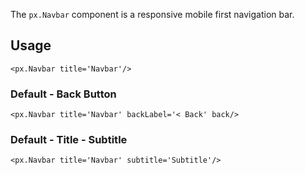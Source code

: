 The `px.Navbar` component is a responsive mobile first navigation bar.


## Usage

```react
<px.Navbar title='Navbar'/>
```

### Default - Back Button
```react
<px.Navbar title='Navbar' backLabel='< Back' back/>
```

### Default - Title - Subtitle
```react
<px.Navbar title='Navbar' subtitle='Subtitle'/>
```
